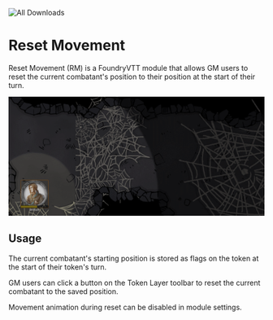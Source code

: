 ![All Downloads](https://img.shields.io/github/downloads/jessev14/Reset-Movement/total?style=for-the-badge)

# Reset Movement

Reset Movement (RM) is a FoundryVTT module that allows GM users to reset the current combatant's position to their position at the start of their turn.

<img src="/RM-preview.gif" width="700">

## Usage

The current combatant's starting position is stored as flags on the token at the start of their token's turn.

GM users can click a button on the Token Layer toolbar to reset the current combatant to the saved position.

Movement animation during reset can be disabled in module settings.
